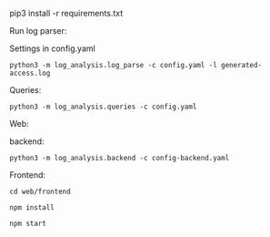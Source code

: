 
pip3 install -r requirements.txt

Run log parser:

Settings in config.yaml

```python3 -m log_analysis.log_parse -c config.yaml -l generated-access.log```

Queries:

```python3 -m log_analysis.queries -c config.yaml```

Web:

backend: 

```python3 -m log_analysis.backend -c config-backend.yaml```

Frontend:

```cd web/frontend```

```npm install```

```npm start```